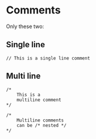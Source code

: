 # Comments

Only these two:

## Single line

```thp
// This is a single line comment
```


## Multi line

```thp
/*
    This is a
    multiline comment
*/
```

```thp
/*
    Multiline comments
    can be /* nested */
*/
```


